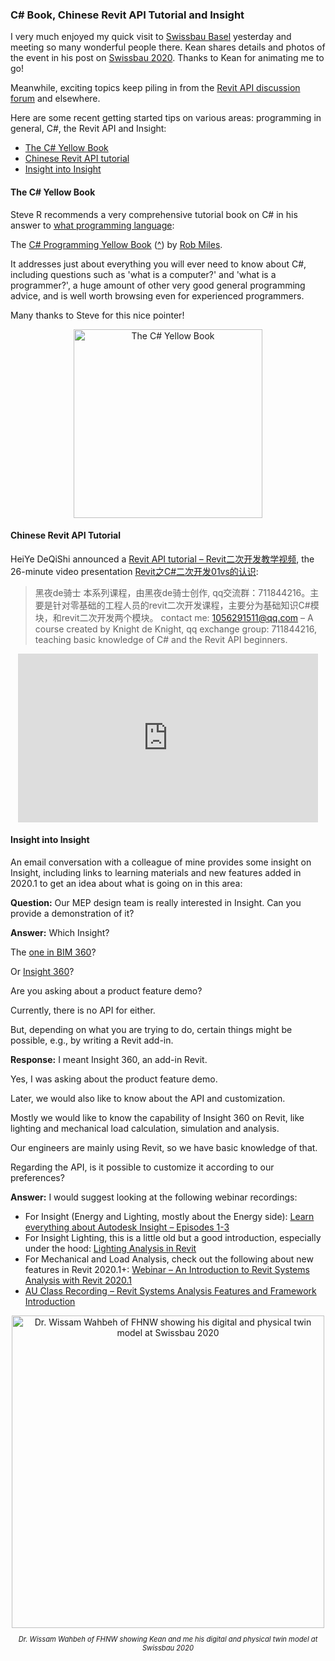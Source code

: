 <head>
<meta http-equiv="Content-Type" content="text/html; charset=utf-8">
<link rel="stylesheet" type="text/css" href="bc.css">
<script src="https://cdn.rawgit.com/google/code-prettify/master/loader/run_prettify.js" type="text/javascript"></script>
<script async src="https://platform.twitter.com/widgets.js" charset="utf-8"></script>
</head>

<!---

- What Programming Language?
  https://forums.autodesk.com/t5/revit-api-forum/what-programming-language/m-p/9244502
  stever66 recommended an intersting book on C#
  /j/doc/book/cs_programming_yellow_book/csharp_book_2019_refresh.pdf
  [C# Programming Yellow Book](https://www.robmiles.com/c-yellow-book)
  by [Rob Miles](https://www.robmiles.com)
  questions such as 'what is a computer?' and 'what is a programmer?'
  includes a huge amount of very good advice
  worth browsing even for experienced programmers

- insight
Links to learning materials, including 2020.1 added features, to get an idea about shat is going on in this area
No officially supported API for Insight 360.
[Q] Our MEP design team is really interested in the Insight.
Can you provide a demonstration about it?
[A] Which Insight?
The one in BIM 360? 
http://help.autodesk.com/view/BIM360D/ENU/?guid=GUID-EC46253E-130E-4CE9-B0C1-2FB8333E1116
or Insight 360? 
https://insight.autodesk.com/oneenergy
Are you asking about a product feature demo?
Currently, there is no API for either.
But, depending on what you are trying to do, certain things might be possible, e.g., by writing a Revit add-in.
[R] I meant Insight 360, an add-in Revit.
Yes, I was asking about the product feature demo.
Later, we would also like to know about the API and customization.
As the basic preference, we would like to know the capability of Insight 360 on Revit like the lighting calculation/simulation, and Mechanical Load calculation/Analysis.
Our engineers are mainly using Revit, so we have basic knowledge of that.
Regarding the API, is it possible to customize it according to our preferences?
[A] I would suggest the following webinar recordings:
- For Insight (Energy and Lighting, but more about the Energy side)
Learn everything about Autodesk Insight – Episodes 1-3
http://blogs.autodesk.com/revit/2018/07/06/autodesk-insight-webinar-series/
- For Insight Lighting – This is a little old but a good introduction esp under the hood
Lighting Analysis in Revit
https://www.youtube.com/watch?v=mtZXEAYNd00
- For Mechanical / Load Analysis check see the following about new features in Revit 2020.1+
Webinar - An Introduction to Revit Systems Analysis with Revit 2020.1
https://www.youtube.com/watch?v=8kvSB5abVH4
- AU Class Recording - Revit Systems Analysis Features and Framework - An Introduction
https://www.autodesk.com/autodesk-university/class/Revit-Systems-Analysis-Features-and-Framework-Introduction-2019

twitter:

The C# Yellow Book, a Chinese Revit API tutorial and insight into Insight in the #RevitAPI #DynamoBim @AutodeskForge @AutodeskRevit #bim #ForgeDevCon http://bit.ly/csbookrvtapitutor

I very much enjoyed my quick visit to Swissbau Basel yesterday and meeting so many wonderful people there.
Here are some recent getting started tips on various areas: programming in general, C#, the Revit API and Insight
&ndash; The C&#35; Yellow Book
&ndash; Chinese Revit API tutorial
&ndash; Insight into Insight...

linkedin:

The C# Yellow Book, a Chinese Revit API tutorial and insight into Insight with the #RevitAPI

http://bit.ly/csbookrvtapitutor

I very much enjoyed my quick visit to Swissbau Basel yesterday and meeting so many wonderful people there.

Here are some recent getting started tips on various areas: programming in general, C#, the Revit API and Insight:

- The C# Yellow Book
- Chinese Revit API tutorial
- Insight into Insight...

#bim #DynamoBim #ForgeDevCon #Revit #API #IFC #SDK #AI #VisualStudio #Autodesk #AEC #adsk

the [Revit API discussion forum](http://forums.autodesk.com/t5/revit-api-forum/bd-p/160) thread

<p style="font-size: 80%; font-style:italic"></p>

-->

### C&#35; Book, Chinese Revit API Tutorial and Insight

I very much enjoyed my quick visit
to [Swissbau Basel](https://www.swissbau.ch) yesterday and meeting so many wonderful people there.
Kean shares details and photos of the event in his post
on [Swissbau 2020](https://www.keanw.com/2020/01/swissbau-2020.html).
Thanks to Kean for animating me to go!

Meanwhile, exciting topics keep piling in from
the [Revit API discussion forum](http://forums.autodesk.com/t5/revit-api-forum/bd-p/160) and
elsewhere.

Here are some recent getting started tips on various areas: programming in general, C#, the Revit API and Insight:

- [The C&#35; Yellow Book](#2)
- [Chinese Revit API tutorial](#3)
- [Insight into Insight](#4)

#### <a name="2"></a>The C&#35; Yellow Book

Steve R recommends a very comprehensive tutorial book on C# in his answer
to [what programming language](https://forums.autodesk.com/t5/revit-api-forum/what-programming-language/m-p/9244502):

The [C# Programming Yellow Book](https://www.robmiles.com/c-yellow-book)
([^](/j/doc/book/cs_programming_yellow_book/csharp_book_2019_refresh.pdf))
by [Rob Miles](https://www.robmiles.com).

It addresses just about everything you will ever need to know about C#, including questions such as 'what is a computer?' and 'what is a programmer?', a huge amount of other very good general programming advice, and is well worth browsing even for experienced programmers.

Many thanks to Steve for this nice pointer!

<center>
<img src="img/cs_yellow_book_2019.png" alt="The C&#35; Yellow Book" title="The C&#35; Yellow Book" width="302"/> <!-- 604 -->
</center>


#### <a name="3"></a>Chinese Revit API Tutorial

HeiYe DeQiShi announced
a [Revit API tutorial &ndash; Revit二次开发教学视频](https://forums.autodesk.com/t5/revit-api-forum/revit-api-tutorial-revit-er-ci-kai-fa-jiao-xue-shi-pin/m-p/9253875),
the 26-minute video presentation [Revit之C#二次开发01vs的认识](https://youtu.be/upYNPAkw2Xg):

> 黑夜de骑士
本系列课程，由黑夜de骑士创作, qq交流群：711844216。主要是针对零基础的工程人员的revit二次开发课程，主要分为基础知识C#模块，和revit二次开发两个模块。
contact me: 1056291511@qq.com
&ndash; A course created by Knight de Knight, qq exchange group: 711844216, teaching basic knowledge of C# and the Revit API beginners.

<center>
<iframe width="480" height="270" src="https://www.youtube.com/embed/upYNPAkw2Xg" frameborder="0" allow="accelerometer; autoplay; encrypted-media; gyroscope; picture-in-picture" allowfullscreen></iframe>
</center>


#### <a name="4"></a>Insight into Insight

An email conversation with a colleague of mine provides some insight on Insight, including links to learning materials and new features added in 2020.1 to get an idea about what is going on in this area:

**Question:** Our MEP design team is really interested in Insight.
Can you provide a demonstration of it?

**Answer:** Which Insight?

The [one in BIM 360](http://help.autodesk.com/view/BIM360D/ENU/?guid=GUID-EC46253E-130E-4CE9-B0C1-2FB8333E1116)?

Or [Insight 360](https://insight.autodesk.com/oneenergy)?

Are you asking about a product feature demo?

Currently, there is no API for either.

But, depending on what you are trying to do, certain things might be possible, e.g., by writing a Revit add-in.

**Response:** I meant Insight 360, an add-in Revit.

Yes, I was asking about the product feature demo.

Later, we would also like to know about the API and customization.

Mostly we would like to know the capability of Insight 360 on Revit, like lighting and mechanical load calculation, simulation and analysis.

Our engineers are mainly using Revit, so we have basic knowledge of that.

Regarding the API, is it possible to customize it according to our preferences?

**Answer:**  I would suggest looking at the following webinar recordings:

- For Insight (Energy and Lighting, mostly about the Energy side): 
[Learn everything about Autodesk Insight – Episodes 1-3](http://blogs.autodesk.com/revit/2018/07/06/autodesk-insight-webinar-series)
- For Insight Lighting, this is a little old but a good introduction, especially under the hood: 
[Lighting Analysis in Revit](https://www.youtube.com/watch?v=mtZXEAYNd00)
- For Mechanical and Load Analysis, check out the following about new features in Revit 2020.1+:
[Webinar &ndash; An Introduction to Revit Systems Analysis with Revit 2020.1](https://www.youtube.com/watch?v=8kvSB5abVH4)
- [AU Class Recording &ndash; Revit Systems Analysis Features and Framework Introduction](https://www.autodesk.com/autodesk-university/class/Revit-Systems-Analysis-Features-and-Framework-Introduction-2019)


<center>
<img src="img/swissbau_2020.jpg" alt="Dr. Wissam Wahbeh of FHNW showing his digital and physical twin model at Swissbau 2020" title="Dr. Wissam Wahbeh of FHNW showing his digital and physical twin model at Swissbau 2020" width="500"/> <!-- 500 -->
<p style="font-size: 80%; font-style:italic">Dr. Wissam Wahbeh of FHNW showing Kean and me his digital and physical twin model at Swissbau 2020</p>
</center>
